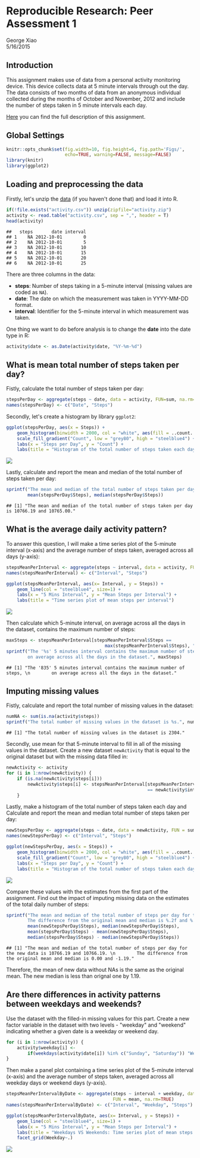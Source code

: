 # Reproducible Research: Peer Assessment 1
George Xiao  
5/16/2015  

## Introduction
This assignment makes use of data from a personal activity monitoring device. This device collects data at 5 minute intervals through out the day. The data consists of two months of data from an anonymous individual collected during the months of October and November, 2012 and include the number of steps taken in 5 minute intervals each day.

[Here](https://github.com/rdpeng/RepData_PeerAssessment1) you can find the full description of this assignment. 

## Global Settings


```r
knitr::opts_chunk$set(fig.width=10, fig.height=6, fig.path='Figs/',
                      echo=TRUE, warning=FALSE, message=FALSE)
library(knitr)
library(ggplot2)
```

## Loading and preprocessing the data
Firstly, let's unzip the [data](https://d396qusza40orc.cloudfront.net/repdata%2Fdata%2Factivity.zip) (if you haven't done that) and load it into R.


```r
if(!file.exists("activity.csv")) unzip(zipfile="activity.zip")
activity <- read.table("activity.csv", sep = ",", header = T)
head(activity)
```

```
##   steps       date interval
## 1    NA 2012-10-01        0
## 2    NA 2012-10-01        5
## 3    NA 2012-10-01       10
## 4    NA 2012-10-01       15
## 5    NA 2012-10-01       20
## 6    NA 2012-10-01       25
```

There are three columns in the data:

- **steps**: Number of steps taking in a 5-minute interval (missing values are coded as `NA`).
- **date**: The date on which the measurement was taken in YYYY-MM-DD format.
- **interval**: Identifier for the 5-minute interval in which measurement was taken.

One thing we want to do before analysis is to change the **date** into the date type in R:


```r
activity$date <- as.Date(activity$date, "%Y-%m-%d")
```

## What is mean total number of steps taken per day?
Fistly, calculate the total number of steps taken per day:


```r
stepsPerDay <- aggregate(steps ~ date, data = activity, FUN=sum, na.rm=TRUE)
names(stepsPerDay) <- c("Date", "Steps")
```

Secondly, let's create a histogram by library `ggplot2`:

```r
ggplot(stepsPerDay, aes(x = Steps)) + 
    geom_histogram(binwidth = 2000, col = "white", aes(fill = ..count..)) +
    scale_fill_gradient("Count", low = "grey80", high = "steelblue4") +
    labs(x = "Steps per Day", y = "Count") + 
    labs(title = "Histogram of the total number of steps taken each day")
```

![](Figs/histogram-1.png) 

Lastly, calculate and report the mean and median of the total number of steps taken per day:

```r
sprintf("The mean and median of the total number of steps taken per day is %.2f and %.2f.", 
        mean(stepsPerDay$Steps), median(stepsPerDay$Steps))
```

```
## [1] "The mean and median of the total number of steps taken per day is 10766.19 and 10765.00."
```

## What is the average daily activity pattern?
To answer this question, I will make a time series plot of the 5-minute interval (x-axis) and the average number of steps taken, averaged across all days (y-axis):


```r
stepsMeanPerInterval <- aggregate(steps ~ interval, data = activity, FUN = mean, na.rm=TRUE)
names(stepsMeanPerInterval) <- c("Interval", "Steps")

ggplot(stepsMeanPerInterval, aes(x= Interval, y = Steps)) + 
    geom_line(col = "steelblue4", size=1) +
    labs(x = "5 Mins Interval", y = "Mean Steps per Interval") + 
    labs(title = "Time series plot of mean steps per interval")
```

![](Figs/time_serious-1.png) 

Then calculate which 5-minute interval, on average across all the days in the dataset, contains the maximum number of steps:


```r
maxSteps <- stepsMeanPerInterval[stepsMeanPerInterval$Steps == 
                                     max(stepsMeanPerInterval$Steps), "Interval"]
sprintf("The '%s' 5 minutes interval contains the maximum number of steps, 
        on average across all the days in the dataset.", maxSteps)
```

```
## [1] "The '835' 5 minutes interval contains the maximum number of steps, \n        on average across all the days in the dataset."
```


## Imputing missing values
Fistly, calculate and report the total number of missing values in the dataset:

```r
numNA <- sum(is.na(activity$steps))
sprintf("The total number of missing values in the dataset is %s.", numNA)
```

```
## [1] "The total number of missing values in the dataset is 2304."
```

Secondly, use mean for that 5-minute interval to fill in all of the missing values in the dataset. Create a new dataset `newActivity` that is equal to the original dataset but with the missing data filled in:


```r
newActivity <- activity 
for (i in 1:nrow(newActivity)) {
    if (is.na(newActivity$steps[i]))
        newActivity$steps[i] <- stepsMeanPerInterval[stepsMeanPerInterval$Interval 
                                                     == newActivity$interval[i], "Steps"]
    }
```

Lastly, make a histogram of the total number of steps taken each day and Calculate and report the mean and median total number of steps taken per day: 


```r
newStepsPerDay <- aggregate(steps ~ date, data = newActivity, FUN = sum, na.rm=TRUE)
names(newStepsPerDay) <- c("Interval", "Steps")

ggplot(newStepsPerDay, aes(x = Steps)) + 
    geom_histogram(binwidth = 2000, col = "white", aes(fill = ..count..)) +
    scale_fill_gradient("Count", low = "grey80", high = "steelblue4") +
    labs(x = "Steps per Day", y = "Count") + 
    labs(title = "Histogram of the total number of steps taken each day")
```

![](Figs/new_hist-1.png) 

Compare these values with the estimates from the first part of the assignment. Find out the impact of imputing missing data on the estimates of the total daily number of steps:


```r
sprintf("The mean and median of the total number of steps per day for the new data is %.2f and %.2f. 
        The difference from the original mean and median is %.2f and %.2f.", 
        mean(newStepsPerDay$Steps), median(newStepsPerDay$Steps),
        mean(stepsPerDay$Steps) - mean(newStepsPerDay$Steps), 
        median(stepsPerDay$Steps) - median(newStepsPerDay$Steps))
```

```
## [1] "The mean and median of the total number of steps per day for the new data is 10766.19 and 10766.19. \n        The difference from the original mean and median is 0.00 and -1.19."
```

Therefore, the mean of new data without NAs is the same as the original mean. The new median is less than orignal one by 1.19.

## Are there differences in activity patterns between weekdays and weekends?
Use the dataset with the filled-in missing values for this part. Create a new factor variable in the dataset with two levels - "weekday" and "weekend" indicating whether a given date is a weekday or weekend day.


```r
for (i in 1:nrow(activity)) {
    activity$weekday[i] <- 
        if(weekdays(activity$date[i]) %in% c("Sunday", "Saturday")) "Weekend" else "Weekday"
}
```

Then make a panel plot containing a time series plot of the 5-minute interval (x-axis) and the average number of steps taken, averaged across all weekday days or weekend days (y-axis).


```r
stepsMeanPerIntervalByDate <- aggregate(steps ~ interval + weekday, data = activity, 
                                        FUN = mean, na.rm=TRUE)
names(stepsMeanPerIntervalByDate) <- c("Interval", "Weekday", "Steps")

ggplot(stepsMeanPerIntervalByDate, aes(x= Interval, y = Steps)) + 
    geom_line(col = "steelblue4", size=1) +
    labs(x = "5 Mins Interval", y = "Mean Steps per Interval") + 
    labs(title = "Weekdays VS Weekends: Time series plot of mean steps per interval") +
    facet_grid(Weekday~.)
```

![](Figs/weekday_vs_weekend-1.png) 

